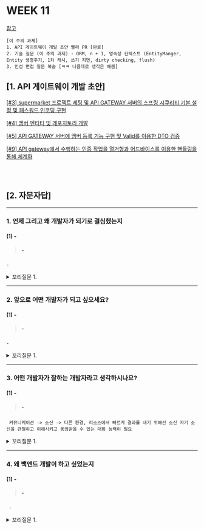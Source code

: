 # WEEK 11

[참고](https://incheol-jung.gitbook.io/docs/q-and-a/spring/n+1)
```
[이 주의 과제]
1. API 게이트웨이 개발 초안 빨리 PR [완료]
2. 기술 질문 (이 주의 과제) - ORM, n + 1, 영속성 컨텍스트 (EntityManger, Entity 생명주기, 1차 캐시, 쓰기 지연, dirty checking, flush)
3. 인성 면접 질문 복습 [ㅋㅋ 나름대로 생각은 해봄]
```


## [1. API 게이트웨이 개발 초안]
[[#3] supermarket 프로젝트 세팅 및 API GATEWAY 서버의 스프링 시큐리티 기본 설정 및 패스워드 인코딩 구현](https://github.com/f-lab-edu/super-market/pull/6)

[[#4] 멤버 엔티티 및 레포지토리 개발](https://github.com/f-lab-edu/super-market/pull/7)

[[#5] API GATEWAY 서버에 멤버 등록 기능 구현 및 Valid를 이용한 DTO 검증](https://github.com/f-lab-edu/super-market/pull/8)

[[#9] API gateway에서 수행하는 인증 작업을 열거형과 어드바이스를 이용한 핸들링을 통해 체계화](https://github.com/f-lab-edu/super-market/pull/10)

<br><br>


## [2. 자문자답]


----------


### 1. 언제 그리고 왜 개발자가 되기로 결심했는지


#### (1) -
> ##### -
```
-
```

<details>
<summary> 꼬리질문 1. </summary>

###### 꼬리질문 1. -

```
-
```

</details>




----------


### 2. 앞으로 어떤 개발자가 되고 싶으세요?

#### (1) -
> ##### -
```
-
```

<details>
<summary> 꼬리질문 1. </summary>

###### 꼬리질문 1. -

```
-
```

</details>


----------


### 3. 어떤 개발자가 잘하는 개발자라고 생각하시나요?

#### (1) -
> ##### -
```
 커뮤니케이션 -> 소신 -> 다른 환경, 리소스에서 빠르게 결과를 내기 위해선 소신 자기 소신을 관철하고 이해시키고 동의받을 수 있는 대화 능력이 필요
```

<details>
<summary> 꼬리질문 1. </summary>

###### 꼬리질문 1. -

```
-
```

</details>


----------


### 4. 왜 백앤드 개발이 하고 싶었는지

#### (1) -
> ##### -
```
 -
```

<details>
<summary> 꼬리질문 1. </summary>

###### 꼬리질문 1. -

```
-
```

</details>

